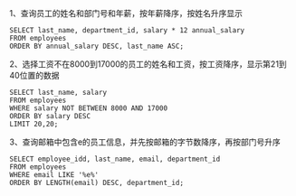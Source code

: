 1、查询员工的姓名和部门号和年薪，按年薪降序，按姓名升序显示

```mysql
SELECT last_name, department_id, salary * 12 annual_salary
FROM employees
ORDER BY annual_salary DESC, last_name ASC;
```

2、选择工资不在8000到17000的员工的姓名和工资，按工资降序，显示第21到40位置的数据

```mysql
SELECT last_name, salary 
FROM employees
WHERE salary NOT BETWEEN 8000 AND 17000
ORDER BY salary DESC
LIMIT 20,20;
```

3、查询邮箱中包含e的员工信息，并先按邮箱的字节数降序，再按部门号升序

```mysql
SELECT employee_idd, last_name, email, department_id
FROM employees
WHERE email LIKE '%e%'
ORDER BY LENGTH(email) DESC, department_id;
```

